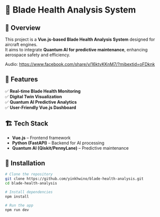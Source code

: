 # 🛫 Blade Health Analysis System  

## 🚀 Overview  
This project is a **Vue.js-based Blade Health Analysis System** designed for aircraft engines.  
It aims to integrate **Quantum AI for predictive maintenance**, enhancing aerospace safety and efficiency.  

Audio:
https://www.facebook.com/share/v/16ktvKKnM7/?mibextid=oFDknk

## 🔧 Features  
✅ **Real-time Blade Health Monitoring**  
✅ **Digital Twin Visualization**  
✅ **Quantum AI Predictive Analytics**  
✅ **User-Friendly Vue.js Dashboard**  

## 🏗 Tech Stack  
- **Vue.js** – Frontend framework  
- **Python (FastAPI)** – Backend for AI processing  
- **Quantum AI (Qiskit/PennyLane)** – Predictive maintenance  

## 🔨 Installation  
```bash
# Clone the repository
git clone https://github.com/yinkhwino/blade-health-analysis.git  
cd blade-health-analysis  

# Install dependencies
npm install  

# Run the app
npm run dev
